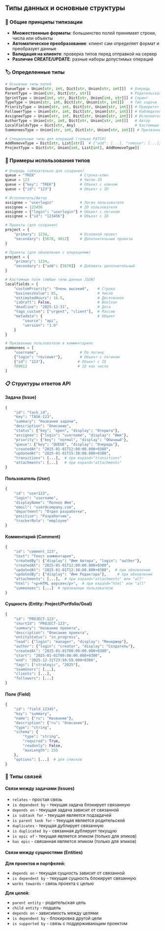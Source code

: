 ## Типы данных и основные структуры

### 🔧 Общие принципы типизации
- **Множественные форматы**: большинство полей принимает строки, числа или объекты
- **Автоматическое преобразование**: клиент сам определяет формат и преобразует данные
- **Валидация на клиенте**: проверка типов перед отправкой на сервер
- **Различие CREATE/UPDATE**: разные наборы допустимых операций

### 🏷️ Определенные типы

```python
# Основные типы полей
QueueType = Union[str, int, Dict[str, Union[str, int]]]  # Очередь
ParentType = Union[str, Dict[str, str]]                  # Родительская задача
SprintType = Union[int, str, Dict[str, Union[int, str]]] # Спринт
TypeType = Union[str, int, Dict[str, Union[str, int]]]   # Тип задачи
PriorityType = Union[str, int, Dict[str, Union[str, int]]] # Приоритет
FollowerType = Union[str, int, Dict[str, Union[str, int]]] # Наблюдатель
AssigneeType = Union[str, int, Dict[str, Union[str, int]]] # Исполнитель
AuthorType = Union[str, int, Dict[str, Union[str, int]]]   # Автор
LocalFieldsType = Dict[str, Any]                           # Кастомные поля
SummoneesType = Union[str, int, Dict[str, Union[str, int]]] # Призванные пользователи

# Специальные типы для операций (только PATCH)
AddRemoveType = Dict[str, List[str]]  # {"add": [...], "remove": [...]}
ProjectType = Dict[str, Union[int, List[int], AddRemoveType]]
```

### 🔧 Примеры использования типов

```python
# Очередь (обязательно для создания)
queue = "TREK"                    # Строка-ключ
queue = 123                       # Число-ID
queue = {"key": "TREK"}           # Объект с ключом
queue = {"id": "123"}             # Объект с ID

# Исполнитель/Автор
assignee = "userlogin"            # Логин пользователя
assignee = 123456                 # ID пользователя
assignee = {"login": "userlogin"} # Объект с логином
assignee = {"id": "123456"}       # Объект с ID

# Проекты (для создания)
project = {
    "primary": 1234,              # Основной проект
    "secondary": [5678, 9012]     # Дополнительные проекты
}

# Проекты (для обновления с операциями)
project = {
    "primary": 1234,
    "secondary": {"add": [5678]}  # Добавить дополнительный
}

# Кастомные поля (любые типы данных JSON)
localfields = {
    "customPriority": "Очень высокий",    # Строка
    "businessValue": 85,                  # Число
    "estimatedHours": 16.5,               # Десятичное
    "isDraft": False,                     # Boolean
    "deadline": "2025-12-31",             # Дата
    "tags_custom": ["urgent", "client"],  # Массив
    "metadata": {                         # Объект
        "source": "api",
        "version": "1.0"
    }
}

# Призванные пользователи в комментариях
summonees = [
    "username",                   # По логину
    {"login": "reviewer"},        # Объект с логином
    {"id": "123"},               # Объект с ID
    789012                       # ID как число
]
```

### 📋 Структуры ответов API

#### Задача (Issue)
```python
{
    "id": "task_id",
    "key": "TASK-123",
    "summary": "Название задачи",
    "description": "Описание",
    "status": {"key": "open", "display": "Открыта"},
    "assignee": {"login": "username", "display": "Имя"},
    "priority": {"key": "normal", "display": "Обычный"},
    "queue": {"key": "QUEUE", "display": "Очередь"},
    "createdAt": "2025-01-01T12:00:00.000+0300",
    "updatedAt": "2025-01-01T15:30:00.000+0300",
    "transitions": [...],  # при expand="transitions"
    "attachments": [...]   # при expand="attachments"
}
```

#### Пользователь (User)
```python
{
    "id": "user123",
    "login": "username",
    "displayName": "Полное Имя",
    "email": "user@company.com",
    "department": "Отдел разработки",
    "position": "Разработчик",
    "trackerRole": "employee"
}
```

#### Комментарий (Comment)
```python
{
    "id": "comment_123",
    "text": "Текст комментария",
    "createdBy": {"display": "Имя Автора", "login": "author"},
    "createdAt": "2025-01-01T12:00:00.000+0300",
    "updatedAt": "2025-01-01T12:30:00.000+0300",  # при обновлении
    "updatedBy": {"display": "Имя Редактора"},     # при обновлении
    "attachments": [...],  # при expand="attachments" или "all"
    "html": "<p>HTML версия</p>",  # при expand="html" или "all"
    "summonees": [...]  # призванные пользователи
}
```

#### Сущность (Entity: Project/Portfolio/Goal)
```python
{
    "id": "PROJECT-123",
    "shortId": "PROJECT-123",
    "summary": "Название проекта",
    "description": "Описание проекта",
    "entityStatus": "in_progress",
    "lead": {"login": "manager", "display": "Менеджер"},
    "author": {"login": "creator", "display": "Создатель"},
    "createdAt": "2025-01-01T00:00:00.000+0300",
    "start": "2025-01-01T00:00:00.000+0300",
    "end": "2025-12-31T23:59:59.000+0300",
    "tags": ["strategic", "2025"],
    "teamUsers": [...],
    "clients": [...],
    "followers": [...]
}
```

#### Поле (Field)
```python
{
    "id": "field_12345",
    "key": "summary",
    "name": {"ru": "Название"},
    "description": {"ru": "Описание"},
    "type": "string",
    "schema": {
        "type": "string",
        "required": True,
        "readonly": False,
        "maxLength": 255
    },
    "options": [...]  # для списков
}
```

### 🔗 Типы связей

#### Связи между задачами (Issues)
- `relates` - простая связь
- `is dependent by` - текущая задача блокирует связанную
- `depends on` - текущая задача зависит от связанной
- `is subtask for` - текущая является подзадачей
- `is parent task for` - текущая является родительской
- `duplicates` - текущая дублирует связанную
- `is duplicated by` - связанная дублирует текущую
- `is epic of` - текущая является эпиком (только для эпиков)
- `has epic` - связанная является эпиком (только для эпиков)

#### Связи между сущностями (Entities)

**Для проектов и портфелей:**
- `depends on` - текущая сущность зависит от связанной
- `is dependent by` - текущая сущность блокирует связанную
- `works towards` - связь проекта с целью

**Для целей:**
- `parent entity` - родительская цель
- `child entity` - подцель
- `depends on` - зависимость между целями
- `is dependent by` - блокировка другой цели
- `is supported by` - связь с поддерживающим проектом